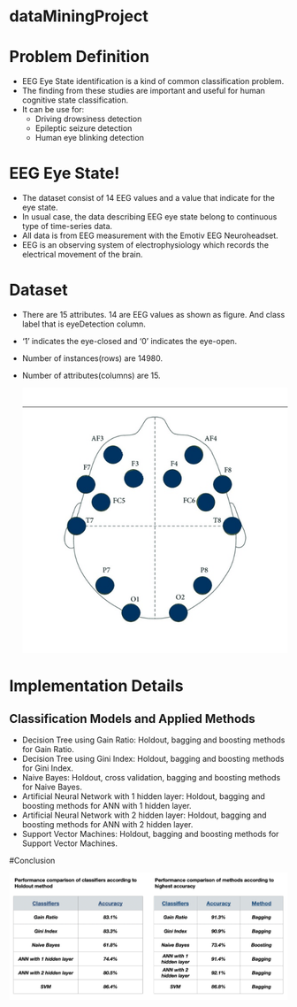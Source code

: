 # dataMiningProject 

# Problem Definition
  - EEG Eye State identification is a kind of common classification problem.
  - The finding from these studies are important and useful for  human cognitive state classification. 
  - It can be use for:
    - Driving drowsiness detection
    - Epileptic seizure detection
    - Human eye blinking detection

# EEG Eye State!
  - The dataset consist of 14 EEG values and a value that indicate for the eye state. 
  - In usual case, the data describing EEG eye state belong to continuous type of time-series data.
  - All data is from EEG measurement with the Emotiv EEG Neuroheadset. 
  - EEG is an observing system of electrophysiology which records the electrical movement of the brain. 
  
# Dataset
  - There are 15 attributes. 14 are EEG values as shown as figure. And class label that is eyeDetection column. 
  - ‘1’ indicates the eye-closed and ‘0’ indicates the eye-open. 
  - Number of instances(rows) are 14980.
  - Number of attributes(columns) are 15. 
    
    ![Screenshot](imgs/eegeye.jpg)
    
# Implementation Details 
 ## Classification Models and Applied Methods
 - Decision Tree using Gain Ratio: Holdout, bagging and boosting methods for Gain Ratio.
 - Decision Tree using Gini Index: Holdout, bagging and boosting methods for Gini Index.
 - Naive Bayes: Holdout, cross validation, bagging and boosting methods for Naive Bayes. 
 - Artificial Neural Network with 1 hidden layer: Holdout, bagging and boosting methods for ANN with 1 hidden layer. 
 - Artificial Neural Network with 2 hidden layer: Holdout, bagging and boosting methods for ANN with 2 hidden layer.
 - Support Vector Machines: Holdout, bagging and boosting methods for Support Vector Machines.
  
#Conclusion

   ![Screenshot](imgs/conc.png)
